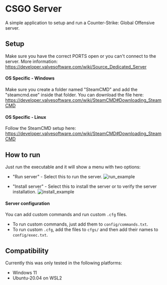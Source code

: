 # CSGO Server

A simple application to setup and run a Counter-Strike: Global Offensive server.

## Setup

Make sure you have the correct PORTS open or you can't connect to the server. More information: https://developer.valvesoftware.com/wiki/Source_Dedicated_Server

#### OS Specific - Windows

Make sure you create a folder named "SteamCMD" and add the "steamcmd.exe" inside that folder. You can download the file here: https://developer.valvesoftware.com/wiki/SteamCMD#Downloading_SteamCMD

#### OS Specific - Linux

Follow the SteamCMD setup here: https://developer.valvesoftware.com/wiki/SteamCMD#Downloading_SteamCMD

## How to run

Just run the executable and it will show a menu with two options:
- "Run server" - Select this to run the server.
![run_example](https://user-images.githubusercontent.com/22588915/206875226-bd8878ec-363d-4ea6-b961-bde18a5e361b.gif)

- "Install server" -  Select this to install the server or to verify the server installation.
![install_example](https://user-images.githubusercontent.com/22588915/206875232-92384934-effb-41cd-aa93-86bff7d51bed.gif)

#### Server configuration

You can add custom commands and run custom `.cfg` files.
- To run custom commands, just add them to `config/commands.txt`.
- To run custom `.cfg`, add the files to `cfgs/` and then add their names to `config/exec.txt`.

## Compatibility

Currently this was only tested in the following platforms:
- Windows 11
- Ubuntu-20.04 on WSL2

